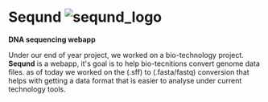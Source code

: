 # Seqund ![seqund_logo](https://user-images.githubusercontent.com/47124705/122622047-55019580-d08f-11eb-9ba4-d5f769641ebf.png)
**DNA sequencing webapp**

Under our end of year project, we worked on a bio-technology project. **Seqund** is a webapp, it's goal is to help bio-tecnitions convert genome data files. as of today we worked on the (.sff) to (.fasta/fastq) conversion that helps with getting a data format that is easier to analyse under current technology tools.
